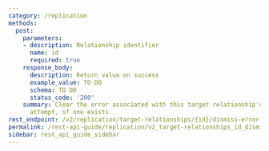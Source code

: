 ```yaml
---
category: /replication
methods:
  post:
    parameters:
    - description: Relationship identifier
      name: id
      required: true
    response_body:
      description: Return value on success
      example_value: TO DO
      schema: TO DO
      status_code: '200'
    summary: Clear the error associated with this target relationship's last replication
      attempt, if one exists.
rest_endpoint: /v2/replication/target-relationships/{id}/dismiss-error
permalink: /rest-api-guide/replication/v2_target-relationships_id_dismiss-error.html
sidebar: rest_api_guide_sidebar
---
```

